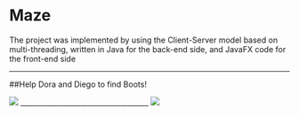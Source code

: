 # Maze
The project was implemented by using the Client-Server model based on multi-threading, written in Java for the back-end side, and JavaFX code for the front-end side
____________________________________
##Help Dora and Diego to find Boots!

<img src="https://res.cloudinary.com/dfgjujaok/image/upload/c_scale,h_387/v1620080733/welcome2_b3cmon.jpg"   />
____________________________________
<img src="https://res.cloudinary.com/dfgjujaok/image/upload/c_scale,h_387/v1620080734/4_hdhrqr.jpg"   />
